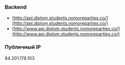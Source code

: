 ### Backend
- [http://api.diplom.students.nomoreparties.co/](http://api.diplom.students.nomoreparties.co/)
- [http://www.api.diplom.students.nomoreparties.co/](http://www.api.diplom.students.nomoreparties.co/)

### Публичный IP

84.201.178.103
